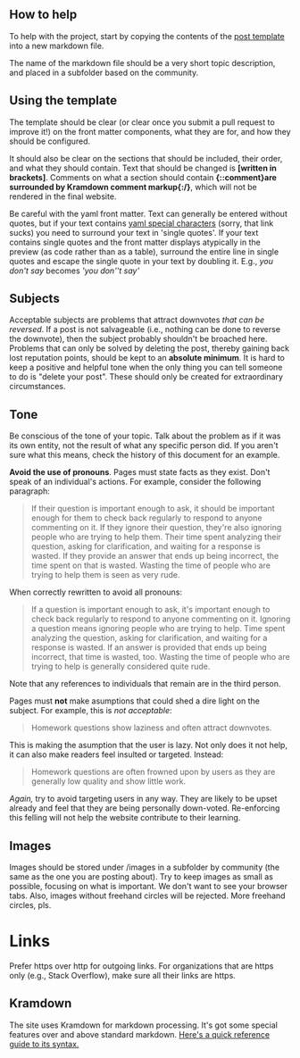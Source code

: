 ## How to help

To help with the project, start by copying the contents of the [post template](https://github.com/WillSullivan/idownvotedbecause/blob/master/PostTemplate) into a new markdown file.

The name of the markdown file should be a very short topic description, and placed in a subfolder based on the community.

## Using the template

The template should be clear (or clear once you submit a pull request to improve it!) on the front matter components, what they are for, and how they should be configured.

It should also be clear on the sections that should be included, their order, and what they should contain.  Text that should be changed is **[written in brackets]**. Comments on what a section should contain **{::comment}are surrounded by Kramdown comment markup{:/}**, which will not be rendered in the final website. 

Be careful with the yaml front matter. Text can generally be entered without quotes, but if your text contains [yaml special characters](http://yaml.org/spec/1.0/#id2559506) (sorry, that link sucks) you need to surround your text in 'single quotes'.  If your text contains single quotes and the front matter displays atypically in the preview (as code rather than as a table), surround the entire line in single quotes and escape the single quote in your text by doubling it.  E.g., *you don't say* becomes  *'you don''t say'*

## Subjects

Acceptable subjects are problems that attract downvotes *that can be reversed*.  If a post is not salvageable (i.e., nothing can be done to reverse the downvote), then the subject probably shouldn't be broached here.  Problems that can only be solved by deleting the post, thereby gaining back lost reputation points, should be kept to an **absolute minimum**.  It is hard to keep a positive and helpful tone when the only thing you can tell someone to do is "delete your post".  These should only be created for extraordinary circumstances.

## Tone

Be conscious of the tone of your topic. Talk about the problem as if it was its own entity, not the result of what any specific person did. If you aren't sure what this means, check the history of this document for an example. 

**Avoid the use of pronouns**. Pages must state facts as they exist. Don't speak of an individual's actions.  For example, consider the following paragraph:

>If their question is important enough to ask, it should be important enough for them to check back regularly to respond to anyone commenting on it. If they ignore their question, they're also ignoring people who are trying to help them. Their time spent analyzing their question, asking for clarification, and waiting for a response is wasted. If they provide an answer that ends up being incorrect, the time spent on that is wasted. Wasting the time of people who are trying to help them is seen as very rude.

When correctly rewritten to avoid all pronouns:

>If a question is important enough to ask, it's important enough to check back regularly to respond to anyone commenting on it. Ignoring a question means ignoring people who are trying to help. Time spent analyzing the question, asking for clarification, and waiting for a response is wasted. If an answer is provided that ends up being incorrect, that time is wasted, too. Wasting the time of people who are trying to help is generally considered quite rude.

Note that any references to individuals that remain are in the third person.

Pages must **not** make asumptions that could shed a dire light on the subject. For example, this is _not acceptable_:

> Homework questions show laziness and often attract downvotes.

This is making the asumption that the user is lazy. Not only does it not help, it can also make readers feel insulted or targeted. Instead:

> Homework questions are often frowned upon by users as they are generally low quality and show little work.

_Again,_ try to avoid targeting users in any way. They are likely to be upset already and feel that they are being personally down-voted. Re-enforcing this felling will not help the website contribute to their learning.

## Images

Images should be stored under /images in a subfolder by community (the same as the one you are posting about). Try to keep images as small as possible, focusing on what is important. We don't want to see your browser tabs. Also, images without freehand circles will be rejected. More freehand circles, pls.

# Links

Prefer https over http for outgoing links. For organizations that are https only (e.g., Stack Overflow), make sure all their links are https.

## Kramdown
The site uses Kramdown for markdown processing. It's got some special features over and above standard markdown. [Here's a quick reference guide to its syntax.](https://kramdown.gettalong.org/quickref.html#html-elements-1)
